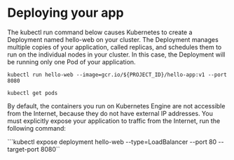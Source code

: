 # Deploying your app

The kubectl run command below causes Kubernetes to create a Deployment named hello-web on your cluster. The Deployment manages multiple copies of your application, called replicas, and schedules them to run on the individual nodes in your cluster. In this case, the Deployment will be running only one Pod of your application.

```kubectl run hello-web --image=gcr.io/${PROJECT_ID}/hello-app:v1 --port 8080```

```kubectl get pods```

By default, the containers you run on Kubernetes Engine are not accessible from the Internet, because they do not have external IP addresses. You must explicitly expose your application to traffic from the Internet, run the following command:

```kubectl expose deployment hello-web --type=LoadBalancer --port 80 --target-port 8080``